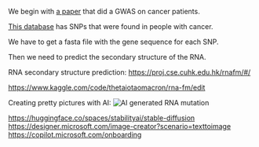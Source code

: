 We begin with [a paper](https://pubmed.ncbi.nlm.nih.gov/31410488/) that did a GWAS on cancer patients. 

[This database](http://ibi.hzau.edu.cn/ncRNA-eQTL/cis.php) has SNPs that were found in people with cancer. 

We have to get a fasta file with the gene sequence for each SNP. 


Then we need to predict the secondary structure of the RNA. 

RNA secondary structure prediction: https://proj.cse.cuhk.edu.hk/rnafm/#/



https://www.kaggle.com/code/thetaiotaomacron/rna-fm/edit



Creating pretty pictures with AI:
![AI generated RNA mutation](https://github.com/user-attachments/assets/a8261c42-5729-4ee8-bfa5-17919d0b75bf)

https://huggingface.co/spaces/stabilityai/stable-diffusion
https://designer.microsoft.com/image-creator?scenario=texttoimage
https://copilot.microsoft.com/onboarding
